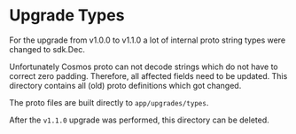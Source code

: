 # Upgrade Types

For the upgrade from v1.0.0 to v1.1.0 a lot of internal proto string
types were changed to sdk.Dec. 

Unfortunately Cosmos proto can not decode strings which do not have to
correct zero padding. Therefore, all affected fields need to be updated.
This directory contains all (old) proto definitions which got changed.

The proto files are built directly to `app/upgrades/types`.

After the `v1.1.0` upgrade was performed, this directory can be deleted.